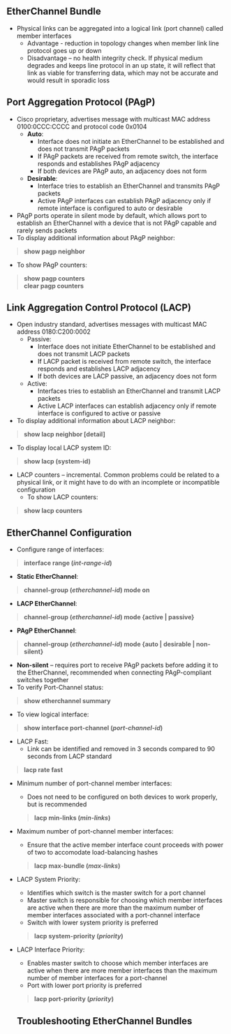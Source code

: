 ## EtherChannel Bundle  
* Physical links can be aggregated into a logical link (port channel) called member interfaces  
  * Advantage - reduction in topology changes when member link line protocol goes up or down  
  * Disadvantage – no health integrity check. If physical medium degrades and keeps line protocol in an up state, it will reflect that link as viable for transferring data, which may not be accurate and would result in sporadic loss  

## Port Aggregation Protocol (PAgP)  
* Cisco proprietary, advertises message with multicast MAC address 0100:0CCC:CCCC and protocol code 0x0104  
  * **Auto**:  
    * Interface does not initiate an EtherChannel to be established and does not transmit PAgP packets  
    * If PAgP packets are received from remote switch, the interface responds and establishes PAgP adjacency  
    * If both devices are PAgP auto, an adjacency does not form  
  * **Desirable**:  
    * Interface tries to establish an EtherChannel and transmits PAgP packets  
    * Active PAgP interfaces can establish PAgP adjacency only if remote interface is configured to auto or desirable  
* PAgP ports operate in silent mode by default, which allows port to establish an EtherChannel with a device that is not PAgP capable and rarely sends packets  
* To display additional information about PAgP neighbor:  
> **show pagp neighbor**  
* To show PAgP counters:  
> **show pagp counters**  
> **clear pagp counters**  

## Link Aggregation Control Protocol (LACP)  
* Open industry standard, advertises messages with multicast MAC address 0180:C200:0002  
  * Passive:  
    * Interface does not initiate EtherChannel to be established and does not transmit LACP packets  
    * If LACP packet is received from remote switch, the interface responds and establishes LACP adjacency  
    * If both devices are LACP passive, an adjacency does not form  
  * Active:  
    * Interfaces tries to establish an EtherChannel and transmit LACP packets  
    * Active LACP interfaces can establish adjacency only if remote interface is configured to active or passive  
* To display additional information about LACP neighbor:  
> **show lacp neighbor [detail]**  
* To display local LACP system ID:  
> **show lacp (system-id)**  
* LACP counters – incremental. Common problems could be related to a physical link, or it might have to do with an incomplete or incompatible configuration  
  * To show LACP counters:  
> **show lacp counters**  

## EtherChannel Configuration  
* Configure range of interfaces:  
> **interface range (*int-range-id*)**  
* **Static EtherChannel**:  
> **channel-group (*etherchannel-id*) mode on**  
* **LACP EtherChannel**:  
> **channel-group (*etherchannel-id*) mode {active | passive}**  
* **PAgP EtherChannel**:  
> **channel-group (*etherchannel-id*) mode {auto | desirable | non-silent}**  
* **Non-silent** – requires port to receive PAgP packets before adding it to the EtherChannel, recommended when connecting PAgP-compliant switches together  
* To verify Port-Channel status:  
> **show etherchannel summary**  
* To view logical interface:  
> **show interface port-channel (*port-channel-id*)**  

* LACP Fast:  
  * Link can be identified and removed in 3 seconds compared to 90 seconds from LACP standard  
> **lacp rate fast**  

* Minimum number of port-channel member interfaces:  
  * Does not need to be configured on both devices to work properly, but is recommended  
  > **lacp min-links (*min-links*)**  
  
* Maximum number of port-channel member interfaces:  
  * Ensure that the active member interface count proceeds with power of two to accomodate load-balancing hashes
  > **lacp max-bundle (*max-links*)**  
  
* LACP System Priority:  
  * Identifies which switch is the master switch for a port channel  
  * Master switch is responsible for choosing which member interfaces are active when there are more than the maximum number of member interfaces associated with a port-channel interface  
  * Switch with lower system priority is preferred  
  > **lacp system-priority (*priority*)**  
  
* LACP Interface Priority:  
  * Enables master switch to choose which member interfaces are active when there are more member interfaces than the maximum number of member interfaces for a port-channel  
  * Port with lower port priority is preferred  
  > **lacp port-priority (*priority*)**  
  
  
  ## Troubleshooting EtherChannel Bundles  
  


